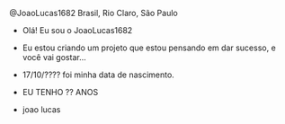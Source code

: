  @JoaoLucas1682
Brasil, Rio Claro, São Paulo
- Olá! Eu sou o JoaoLucas1682
- Eu estou criando um projeto que estou pensando em dar sucesso, e você vai gostar...

- 17/10/???? foi minha data de nascimento.
- EU TENHO ?? ANOS
- joao lucas
<!---
JoaoLucas1682/JoaoLucas1682 is a ✨ special ✨ repository because its `README.md` (this file) appears on my GitHub profile.
--->
